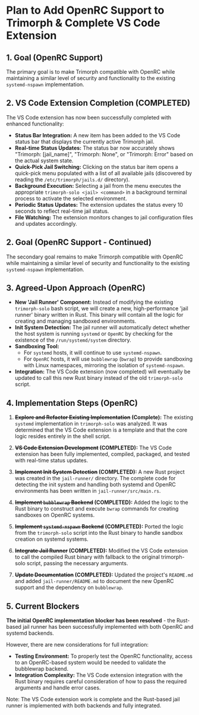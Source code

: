 # Plan to Add OpenRC Support to Trimorph & Complete VS Code Extension

## 1. Goal (OpenRC Support)

The primary goal is to make Trimorph compatible with OpenRC while maintaining a similar level of security and functionality to the existing `systemd-nspawn` implementation.

## 2. VS Code Extension Completion (COMPLETED)

The VS Code extension has now been successfully completed with enhanced functionality:

*   **Status Bar Integration:** A new item has been added to the VS Code status bar that displays the currently active Trimorph jail.
*   **Real-time Status Updates:** The status bar now accurately shows "Trimorph: [jail_name]", "Trimorph: None", or "Trimorph: Error" based on the actual system state.
*   **Quick-Pick Jail Switching:** Clicking on the status bar item opens a quick-pick menu populated with a list of all available jails (discovered by reading the `/etc/trimorph/jails.d/` directory).
*   **Background Execution:** Selecting a jail from the menu executes the appropriate `trimorph-solo <jail> <command>` in a background terminal process to activate the selected environment.
*   **Periodic Status Updates:** The extension updates the status every 10 seconds to reflect real-time jail status.
*   **File Watching:** The extension monitors changes to jail configuration files and updates accordingly.

## 2. Goal (OpenRC Support - Continued)

The secondary goal remains to make Trimorph compatible with OpenRC while maintaining a similar level of security and functionality to the existing `systemd-nspawn` implementation.

## 3. Agreed-Upon Approach (OpenRC)

*   **New 'Jail Runner' Component:** Instead of modifying the existing `trimorph-solo` bash script, we will create a new, high-performance 'jail runner' binary written in Rust. This binary will contain all the logic for creating and managing sandboxed environments.
*   **Init System Detection:** The jail runner will automatically detect whether the host system is running `systemd` or `OpenRC` by checking for the existence of the `/run/systemd/system` directory.
*   **Sandboxing Tool:**
    *   For `systemd` hosts, it will continue to use `systemd-nspawn`.
    *   For `OpenRC` hosts, it will use `bubblewrap` (`bwrap`) to provide sandboxing with Linux namespaces, mirroring the isolation of `systemd-nspawn`.
*   **Integration:** The VS Code extension (now completed) will eventually be updated to call this new Rust binary instead of the old `trimorph-solo` script.

## 4. Implementation Steps (OpenRC)

1.  **~~Explore and Refactor Existing Implementation~~ (Complete):** The existing `systemd` implementation in `trimorph-solo` was analyzed. It was determined that the VS Code extension is a template and that the core logic resides entirely in the shell script.

2.  **~~VS Code Extension Development~~ (COMPLETED):** The VS Code extension has been fully implemented, compiled, packaged, and tested with real-time status updates.

3.  **~~Implement Init System Detection~~ (COMPLETED):** A new Rust project was created in the `jail-runner/` directory. The complete code for detecting the init system and handling both systemd and OpenRC environments has been written in `jail-runner/src/main.rs`.

4.  **~~Implement `bubblewrap` Backend~~ (COMPLETED):** Added the logic to the Rust binary to construct and execute `bwrap` commands for creating sandboxes on OpenRC systems.

5.  **~~Implement `systemd-nspawn` Backend~~ (COMPLETED):** Ported the logic from the `trimorph-solo` script into the Rust binary to handle sandbox creation on systemd systems.

6.  **~~Integrate Jail Runner~~ (COMPLETED):** Modified the VS Code extension to call the compiled Rust binary with fallback to the original trimorph-solo script, passing the necessary arguments.

7.  **~~Update Documentation~~ (COMPLETED):** Updated the project's `README.md` and added `jail-runner/README.md` to document the new OpenRC support and the dependency on `bubblewrap`.

## 5. Current Blockers

**The initial OpenRC implementation blocker has been resolved** - the Rust-based jail runner has been successfully implemented with both OpenRC and systemd backends.

However, there are new considerations for full integration:

*   **Testing Environment:** To properly test the OpenRC functionality, access to an OpenRC-based system would be needed to validate the bubblewrap backend.
*   **Integration Complexity:** The VS Code extension integration with the Rust binary requires careful consideration of how to pass the required arguments and handle error cases.

Note: The VS Code extension work is complete and the Rust-based jail runner is implemented with both backends and fully integrated.